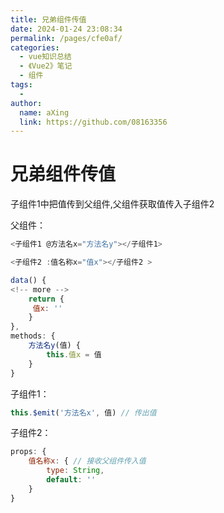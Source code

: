 ```yaml
---
title: 兄弟组件传值
date: 2024-01-24 23:08:34
permalink: /pages/cfe0af/
categories:
  - vue知识总结
  - 《Vue2》笔记
  - 组件
tags:
  - 
author: 
  name: aXing
  link: https://github.com/08163356
---
```


# 兄弟组件传值

子组件1中把值传到父组件,父组件获取值传入子组件2



父组件：

```js
<子组件1 @方法名x="方法名y"></子组件1>

<子组件2 :值名称x="值x"></子组件2 >

data() {
<!-- more -->
	return {
	 值x: ''
	}
},
methods: {
	方法名y(值) {
		this.值x = 值
	}
}

```

子组件1：

```js
this.$emit('方法名x', 值) // 传出值
```

子组件2：

```js
props: {
    值名称x: { // 接收父组件传入值
        type: String,
        default: ''
    }
}
```
